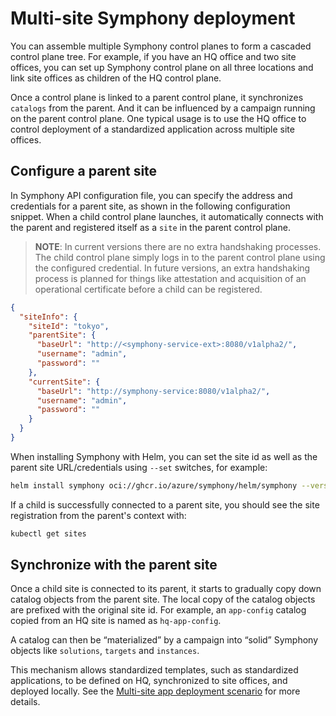 # Multi-site Symphony deployment

You can assemble multiple Symphony control planes to form a cascaded control plane tree. For example, if you have an HQ office and two site offices, you can set up Symphony control plane on all three locations and link site offices as children of the HQ control plane.

Once a control plane is linked to a parent control plane, it synchronizes `catalogs` from the parent. And it can be influenced by a campaign running on the parent control plane. One typical usage is to use the HQ office to control deployment of a standardized application across multiple site offices.

## Configure a parent site

In Symphony API configuration file, you can specify the address and credentials for a parent site, as shown in the following configuration snippet.
When a child control plane launches, it automatically connects with the parent and registered itself as a `site` in the parent control plane.

> **NOTE**: In current versions there are no extra handshaking processes. The child control plane simply logs in to the parent control plane using the configured credential. In future versions, an extra handshaking process is planned for things like attestation and acquisition of an operational certificate before a child can be registered.

```json
{
  "siteInfo": {
    "siteId": "tokyo",
    "parentSite": {
      "baseUrl": "http://<symphony-service-ext>:8080/v1alpha2/",
      "username": "admin",
      "password": ""
    },
    "currentSite": {
      "baseUrl": "http://symphony-service:8080/v1alpha2/",
      "username": "admin",
      "password": ""
    }
  }
}
```

When installing Symphony with Helm, you can set the site id as well as the parent site URL/credentials using `--set` switches, for example:

```bash
helm install symphony oci://ghcr.io/azure/symphony/helm/symphony --version 0.45.31 --set siteId=tokyo --set parent.url=http://<parent's symphony-service-ext IP>:8080/v1alpha2/ --set imagePullSecrets='{YOUR_GITHUB_PAT_TOKEN}'
```

If a child is successfully connected to a parent site, you should see the site registration from the parent's context with:

```bash
kubectl get sites
```

## Synchronize with the parent site

Once a child site is connected to its parent, it starts to gradually copy down catalog objects from the parent site. The local copy of the catalog objects are prefixed with the original site id. For example, an `app-config` catalog copied from an HQ site is named as `hq-app-config`.

A catalog can then be “materialized” by a campaign into “solid” Symphony objects like `solutions`, `targets` and `instances`.

This mechanism allows standardized templates, such as standardized applications, to be defined on HQ, synchronized to site offices, and deployed locally. See the [Multi-site app deployment scenario](../scenarios/multisite-deployment.md) for more details.
